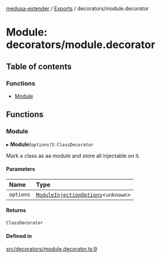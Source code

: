 [medusa-extender](../README.md) / [Exports](../modules.md) / decorators/module.decorator

# Module: decorators/module.decorator

## Table of contents

### Functions

- [Module](decorators_module_decorator.md#module)

## Functions

### Module

▸ **Module**(`options?`): `ClassDecorator`

Mark a class as aa module and store all injectable on it.

#### Parameters

| Name | Type |
| :------ | :------ |
| `options` | [`ModuleInjectionOptions`](core_types.md#moduleinjectionoptions)<`unknown`\> |

#### Returns

`ClassDecorator`

#### Defined in

[src/decorators/module.decorator.ts:9](https://github.com/adrien2p/medusa-extender/blob/c3d13ae/src/decorators/module.decorator.ts#L9)
